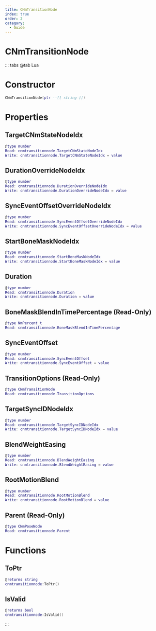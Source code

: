 ```yaml
---
title: CNmTransitionNode
index: true
order: 2
category:
  - Guide
---
```


# CNmTransitionNode

::: tabs
@tab Lua
# Constructor
```lua
CNmTransitionNode(ptr --[[ string ]])
```
# Properties
## TargetCNmStateNodeIdx 
```lua
@type number
Read: cnmtransitionnode.TargetCNmStateNodeIdx
Write: cnmtransitionnode.TargetCNmStateNodeIdx = value
```
## DurationOverrideNodeIdx 
```lua
@type number
Read: cnmtransitionnode.DurationOverrideNodeIdx
Write: cnmtransitionnode.DurationOverrideNodeIdx = value
```
## SyncEventOffsetOverrideNodeIdx 
```lua
@type number
Read: cnmtransitionnode.SyncEventOffsetOverrideNodeIdx
Write: cnmtransitionnode.SyncEventOffsetOverrideNodeIdx = value
```
## StartBoneMaskNodeIdx 
```lua
@type number
Read: cnmtransitionnode.StartBoneMaskNodeIdx
Write: cnmtransitionnode.StartBoneMaskNodeIdx = value
```
## Duration 
```lua
@type number
Read: cnmtransitionnode.Duration
Write: cnmtransitionnode.Duration = value
```
## BoneMaskBlendInTimePercentage (Read-Only)
```lua
@type NmPercent_t
Read: cnmtransitionnode.BoneMaskBlendInTimePercentage
```
## SyncEventOffset 
```lua
@type number
Read: cnmtransitionnode.SyncEventOffset
Write: cnmtransitionnode.SyncEventOffset = value
```
## TransitionOptions (Read-Only)
```lua
@type CNmTransitionNode
Read: cnmtransitionnode.TransitionOptions
```
## TargetSyncIDNodeIdx 
```lua
@type number
Read: cnmtransitionnode.TargetSyncIDNodeIdx
Write: cnmtransitionnode.TargetSyncIDNodeIdx = value
```
## BlendWeightEasing 
```lua
@type number
Read: cnmtransitionnode.BlendWeightEasing
Write: cnmtransitionnode.BlendWeightEasing = value
```
## RootMotionBlend 
```lua
@type number
Read: cnmtransitionnode.RootMotionBlend
Write: cnmtransitionnode.RootMotionBlend = value
```
## Parent (Read-Only)
```lua
@type CNmPoseNode
Read: cnmtransitionnode.Parent
```
# Functions
## ToPtr
```lua
@returns string
cnmtransitionnode:ToPtr()
```
## IsValid
```lua
@returns bool
cnmtransitionnode:IsValid()
```

:::